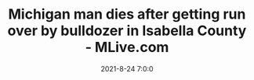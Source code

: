 ---
"title": "Michigan man dies after getting run over by bulldozer in Isabella County - MLive.com"
"date": "2021-8-24 7:0:0"
"feed_name": "GOOGLENEWSCONSTRUCTION"
"feed_website": "https://news.google.com/search?q=construction%2Bincident&hl=en-US&gl=US&ceid=US:en"
"feed_rss": "https://news.google.com/rss/search?q=construction%2Bincident&hl=en-US&gl=US&ceid=US:en"
"link": "https://www.mlive.com/news/2021/08/michigan-man-dies-after-getting-run-over-by-bulldozer-in-isabella-county.html"
"file": "_posts/2021-1-1-d83c1e8984026f1639e96c75e169bf7806829f62.md"
"accident": "1"
"drilling": "1"
"dead": "0"
"injured": "0"
---